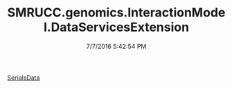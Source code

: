 ﻿---
title: SMRUCC.genomics.InteractionModel.DataServicesExtension
date: 7/7/2016 5:42:54 PM
---

[SerialsData](T-SMRUCC.genomics.InteractionModel.DataServicesExtension.SerialsData.html)
